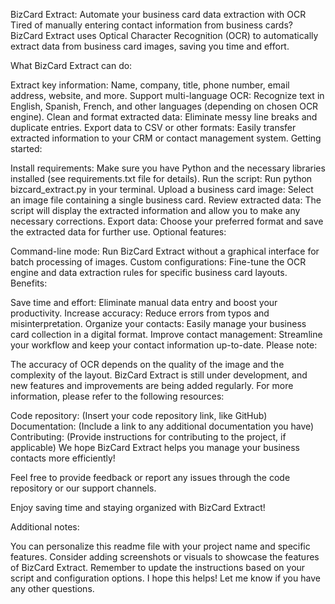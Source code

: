 
BizCard Extract: Automate your business card data extraction with OCR
Tired of manually entering contact information from business cards? BizCard Extract uses Optical Character Recognition (OCR) to automatically extract data from business card images, saving you time and effort.

What BizCard Extract can do:

Extract key information: Name, company, title, phone number, email address, website, and more.
Support multi-language OCR: Recognize text in English, Spanish, French, and other languages (depending on chosen OCR engine).
Clean and format extracted data: Eliminate messy line breaks and duplicate entries.
Export data to CSV or other formats: Easily transfer extracted information to your CRM or contact management system.
Getting started:

Install requirements: Make sure you have Python and the necessary libraries installed (see requirements.txt file for details).
Run the script: Run python bizcard_extract.py in your terminal.
Upload a business card image: Select an image file containing a single business card.
Review extracted data: The script will display the extracted information and allow you to make any necessary corrections.
Export data: Choose your preferred format and save the extracted data for further use.
Optional features:

Command-line mode: Run BizCard Extract without a graphical interface for batch processing of images.
Custom configurations: Fine-tune the OCR engine and data extraction rules for specific business card layouts.
Benefits:

Save time and effort: Eliminate manual data entry and boost your productivity.
Increase accuracy: Reduce errors from typos and misinterpretation.
Organize your contacts: Easily manage your business card collection in a digital format.
Improve contact management: Streamline your workflow and keep your contact information up-to-date.
Please note:

The accuracy of OCR depends on the quality of the image and the complexity of the layout.
BizCard Extract is still under development, and new features and improvements are being added regularly.
For more information, please refer to the following resources:

Code repository: (Insert your code repository link, like GitHub)
Documentation: (Include a link to any additional documentation you have)
Contributing: (Provide instructions for contributing to the project, if applicable)
We hope BizCard Extract helps you manage your business contacts more efficiently!

Feel free to provide feedback or report any issues through the code repository or our support channels.

Enjoy saving time and staying organized with BizCard Extract!

Additional notes:

You can personalize this readme file with your project name and specific features.
Consider adding screenshots or visuals to showcase the features of BizCard Extract.
Remember to update the instructions based on your script and configuration options.
I hope this helps! Let me know if you have any other questions.
